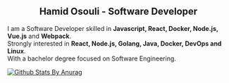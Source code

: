 <div align="center">
  <h2>Hamid Osouli  -  Software Developer</h2>
</div>

<p>
I am a Software Developer skilled in <strong>Javascript, React, Docker, Node.js, Vue.js</strong> and <strong>Webpack</strong>.<br/>
Strongly interested in <strong>React, Node.js, Golang, Java, Docker, DevOps and Linux</strong>.<br/>With a bachelor degree focused on Software Engineering.
  </p>
<p>

[![Github Stats By Anurag](https://github-readme-stats.vercel.app/api?username=hamidosouli&show_icons=true&title_color=fff&icon_color=79ff97&text_color=9f9f9f&bg_color=151515)](https://github.com/hamidosouli)

  </p>
</p>
